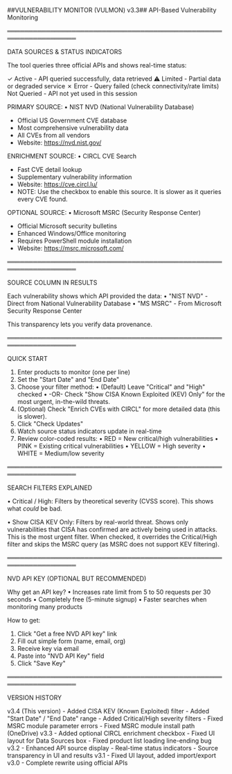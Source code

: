 ##VULNERABILITY MONITOR (VULMON) v3.3##
API-Based Vulnerability Monitoring

══════════════════════════════════════════════════════════════════

DATA SOURCES & STATUS INDICATORS

The tool queries three official APIs and shows real-time status:

✓ Active      - API queried successfully, data retrieved
⚠ Limited     - Partial data or degraded service
✗ Error       - Query failed (check connectivity/rate limits)
Not Queried   - API not yet used in this session

PRIMARY SOURCE:
• NIST NVD (National Vulnerability Database)
  - Official US Government CVE database
  - Most comprehensive vulnerability data
  - All CVEs from all vendors
  - Website: https://nvd.nist.gov/
  
ENRICHMENT SOURCE:
• CIRCL CVE Search
  - Fast CVE detail lookup
  - Supplementary vulnerability information
  - Website: https://cve.circl.lu/
  - NOTE: Use the checkbox to enable this source. It is
    slower as it queries every CVE found.

OPTIONAL SOURCE:
• Microsoft MSRC (Security Response Center)
  - Official Microsoft security bulletins
  - Enhanced Windows/Office monitoring
  - Requires PowerShell module installation
  - Website: https://msrc.microsoft.com/

══════════════════════════════════════════════════════════════════

SOURCE COLUMN IN RESULTS

Each vulnerability shows which API provided the data:
• "NIST NVD" - Direct from National Vulnerability Database
• "MS MSRC" - From Microsoft Security Response Center

This transparency lets you verify data provenance.

══════════════════════════════════════════════════════════════════

QUICK START

1. Enter products to monitor (one per line)
2. Set the "Start Date" and "End Date"
3. Choose your filter method:
   • (Default) Leave "Critical" and "High" checked
   • -OR- Check "Show CISA Known Exploited (KEV) Only"
     for the most urgent, in-the-wild threats.
4. (Optional) Check "Enrich CVEs with CIRCL" for more
   detailed data (this is slower).
5. Click "Check Updates"
6. Watch source status indicators update in real-time
7. Review color-coded results:
   • RED = New critical/high vulnerabilities
   • PINK = Existing critical vulnerabilities
   • YELLOW = High severity
   • WHITE = Medium/low severity

══════════════════════════════════════════════════════════════════

SEARCH FILTERS EXPLAINED

• Critical / High: Filters by theoretical severity
  (CVSS score). This shows what *could* be bad.

• Show CISA KEV Only: Filters by real-world threat.
  Shows only vulnerabilities that CISA has confirmed
  are actively being used in attacks. This is the
  most urgent filter. When checked, it overrides
  the Critical/High filter and skips the MSRC query
  (as MSRC does not support KEV filtering).

══════════════════════════════════════════════════════════════════

NVD API KEY (OPTIONAL BUT RECOMMENDED)

Why get an API key?
• Increases rate limit from 5 to 50 requests per 30 seconds
• Completely free (5-minute signup)
• Faster searches when monitoring many products

How to get:
1. Click "Get a free NVD API key" link
2. Fill out simple form (name, email, org)
3. Receive key via email
4. Paste into "NVD API Key" field
5. Click "Save Key"

══════════════════════════════════════════════════════════════════

VERSION HISTORY

v3.4 (This version)
     - Added CISA KEV (Known Exploited) filter
     - Added "Start Date" / "End Date" range
     - Added Critical/High severity filters
     - Fixed MSRC module parameter errors
     - Fixed MSRC module install path (OneDrive)
v3.3 - Added optional CIRCL enrichment checkbox
     - Fixed UI layout for Data Sources box
     - Fixed product list loading line-ending bug
v3.2 - Enhanced API source display
     - Real-time status indicators
     - Source transparency in UI and results
v3.1 - Fixed UI layout, added import/export
v3.0 - Complete rewrite using official APIs
